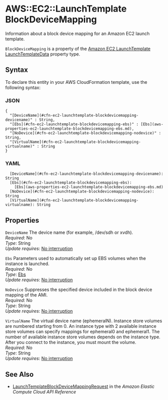 # AWS::EC2::LaunchTemplate BlockDeviceMapping<a name="aws-properties-ec2-launchtemplate-blockdevicemapping"></a>

Information about a block device mapping for an Amazon EC2 launch template\.

 `BlockDeviceMapping` is a property of the [ Amazon EC2 LaunchTemplate LaunchTemplateData](https://docs.aws.amazon.com/AWSCloudFormation/latest/UserGuide/aws-properties-ec2-launchtemplate-launchtemplatedata.html) property type\.

## Syntax<a name="aws-properties-ec2-launchtemplate-blockdevicemapping-syntax"></a>

To declare this entity in your AWS CloudFormation template, use the following syntax:

### JSON<a name="aws-properties-ec2-launchtemplate-blockdevicemapping-syntax.json"></a>

```
{
  "[DeviceName](#cfn-ec2-launchtemplate-blockdevicemapping-devicename)" : String,
  "[Ebs](#cfn-ec2-launchtemplate-blockdevicemapping-ebs)" : [Ebs](aws-properties-ec2-launchtemplate-blockdevicemapping-ebs.md),
  "[NoDevice](#cfn-ec2-launchtemplate-blockdevicemapping-nodevice)" : String,
  "[VirtualName](#cfn-ec2-launchtemplate-blockdevicemapping-virtualname)" : String
}
```

### YAML<a name="aws-properties-ec2-launchtemplate-blockdevicemapping-syntax.yaml"></a>

```
  [DeviceName](#cfn-ec2-launchtemplate-blockdevicemapping-devicename): String
  [Ebs](#cfn-ec2-launchtemplate-blockdevicemapping-ebs): 
    [Ebs](aws-properties-ec2-launchtemplate-blockdevicemapping-ebs.md)
  [NoDevice](#cfn-ec2-launchtemplate-blockdevicemapping-nodevice): String
  [VirtualName](#cfn-ec2-launchtemplate-blockdevicemapping-virtualname): String
```

## Properties<a name="aws-properties-ec2-launchtemplate-blockdevicemapping-properties"></a>

`DeviceName`  <a name="cfn-ec2-launchtemplate-blockdevicemapping-devicename"></a>
The device name \(for example, /dev/sdh or xvdh\)\.  
*Required*: No  
*Type*: String  
*Update requires*: [No interruption](https://docs.aws.amazon.com/AWSCloudFormation/latest/UserGuide/using-cfn-updating-stacks-update-behaviors.html#update-no-interrupt)

`Ebs`  <a name="cfn-ec2-launchtemplate-blockdevicemapping-ebs"></a>
Parameters used to automatically set up EBS volumes when the instance is launched\.  
*Required*: No  
*Type*: [Ebs](aws-properties-ec2-launchtemplate-blockdevicemapping-ebs.md)  
*Update requires*: [No interruption](https://docs.aws.amazon.com/AWSCloudFormation/latest/UserGuide/using-cfn-updating-stacks-update-behaviors.html#update-no-interrupt)

`NoDevice`  <a name="cfn-ec2-launchtemplate-blockdevicemapping-nodevice"></a>
Suppresses the specified device included in the block device mapping of the AMI\.  
*Required*: No  
*Type*: String  
*Update requires*: [No interruption](https://docs.aws.amazon.com/AWSCloudFormation/latest/UserGuide/using-cfn-updating-stacks-update-behaviors.html#update-no-interrupt)

`VirtualName`  <a name="cfn-ec2-launchtemplate-blockdevicemapping-virtualname"></a>
The virtual device name \(ephemeralN\)\. Instance store volumes are numbered starting from 0\. An instance type with 2 available instance store volumes can specify mappings for ephemeral0 and ephemeral1\. The number of available instance store volumes depends on the instance type\. After you connect to the instance, you must mount the volume\.  
*Required*: No  
*Type*: String  
*Update requires*: [No interruption](https://docs.aws.amazon.com/AWSCloudFormation/latest/UserGuide/using-cfn-updating-stacks-update-behaviors.html#update-no-interrupt)

## See Also<a name="aws-properties-ec2-launchtemplate-blockdevicemapping--seealso"></a>
+  [ LaunchTemplateBlockDeviceMappingRequest](https://docs.aws.amazon.com/AWSEC2/latest/APIReference/API_LaunchTemplateBlockDeviceMappingRequest.html) in the *Amazon Elastic Compute Cloud API Reference* 